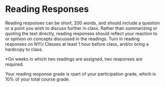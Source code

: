 # Reading Responses 

Reading responses can be short, 200 words, and should include a question or a point you wish to discuss further in class.
Rather than summarizing or quoting the text directly, reading responses should reflect your reaction to or opinion on concepts discussed in the readings. 
Turn in reading responses on NYU Classes at least 1 hour before class, and/or bring a hardcopy to class. 

*On weeks in which two readings are assigned, two responses are required. 

Your reading response grade is rpart of your participation grade, which is 10% of your total course grade.

